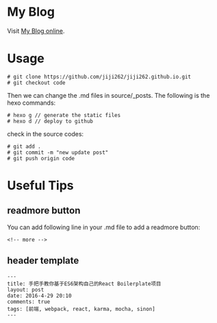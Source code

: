 # My Blog

Visit [My Blog online](http://jiji262.github.io).

# Usage
```
# git clone https://github.com/jiji262/jiji262.github.io.git
# git checkout code
```
Then we can change the .md files in source/_posts. 
The following is the hexo commands:
```
# hexo g // generate the static files
# hexo d // deploy to github
```
check in the source codes:
```
# git add .
# git commit -m "new update post"
# git push origin code
```

# Useful Tips

## readmore button 

You can add following line in your .md file to add a readmore button:
```
<!-- more -->
```

## header template

```
---
title: 手把手教你基于ES6架构自己的React Boilerplate项目
layout: post
date: 2016-4-29 20:10
comments: true
tags: [前端, webpack, react, karma, mocha, sinon]
---
```
